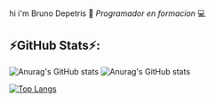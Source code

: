 hi i'm Bruno Depetris 👋 *Programador en formacion* 💻

## ⚡GitHub Stats⚡: 
![Anurag's GitHub stats](https://github-readme-stats.vercel.app/api?username=Bruno-Depetris&show_icons=true&theme=tokyonight)
![Anurag's GitHub stats](https://github-readme-stats.vercel.app/api?username=Bruno-Depetris&show=reviews,discussions_started,discussions_answered,prs_merged,prs_merged_percentage)

[![Top Langs](https://github-readme-stats.vercel.app/api/top-langs/?username=Bruno-Depetris)](https://github.com/Bruno-Depetris/github-readme-stats)

<!--
**Bruno-Depetris/Bruno-Depetris** is a ✨ _special_ ✨ repository because its `README.md` (this file) appears on your GitHub profile.

Here are some ideas to get you started:

- 🔭 I’m currently working on ...
- 🌱 I’m currently learning ...
- 👯 I’m looking to collaborate on ...
- 🤔 I’m looking for help with ...
- 💬 Ask me about ...
- 📫 How to reach me: ...
- 😄 Pronouns: ...
- ⚡ Fun fact: ...
-->
